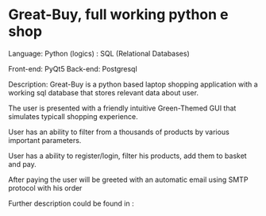 # Great-Buy, full working python e shop

Language: Python (logics) 
        : SQL (Relational Databases)
        
Front-end: PyQt5
Back-end: Postgresql

Description:
  Great-Buy is a python based laptop shopping application with a working sql database that stores relevant data about user.
  
  The user is presented with a friendly intuitive Green-Themed GUI that simulates typicall shopping experience.
  
  User has an ability to filter from a thousands of products by various important parameters.
  
  User has a ability to register/login, filter his products, add them to basket and pay. 
  
  After paying the user will be greeted with an automatic email using SMTP protocol with his order
  
  Further description could be found in :


        
